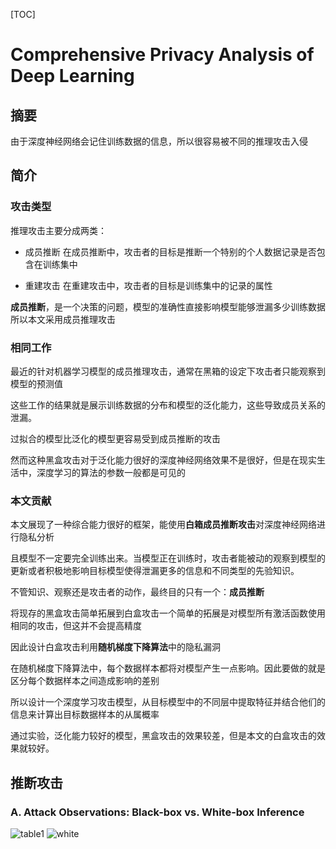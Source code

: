 
[TOC]

# Comprehensive Privacy Analysis of Deep Learning

## 摘要

由于深度神经网络会记住训练数据的信息，所以很容易被不同的推理攻击入侵

## 简介

### 攻击类型

推理攻击主要分成两类：

- 成员推断
    在成员推断中，攻击者的目标是推断一个特别的个人数据记录是否包含在训练集中

- 重建攻击
    在重建攻击中，攻击者的目标是训练集中的记录的属性

**成员推断**，是一个决策的问题，模型的准确性直接影响模型能够泄漏多少训练数据
所以本文采用成员推理攻击

### 相同工作

最近的针对机器学习模型的成员推理攻击，通常在黑箱的设定下攻击者只能观察到模型的预测值

这些工作的结果就是展示训练数据的分布和模型的泛化能力，这些导致成员关系的泄漏。

过拟合的模型比泛化的模型更容易受到成员推断的攻击

然而这种黑盒攻击对于泛化能力很好的深度神经网络效果不是很好，但是在现实生活中，深度学习的算法的参数一般都是可见的

### 本文贡献

本文展现了一种综合能力很好的框架，能使用**白箱成员推断攻击**对深度神经网络进行隐私分析

且模型不一定要完全训练出来。当模型正在训练时，攻击者能被动的观察到模型的更新或者积极地影响目标模型使得泄漏更多的信息和不同类型的先验知识。

不管知识、观察还是攻击者的动作，最终目的只有一个：**成员推断** 

将现存的黑盒攻击简单拓展到白盒攻击一个简单的拓展是对模型所有激活函数使用相同的攻击，但这并不会提高精度

因此设计白盒攻击利用**随机梯度下降算法**中的隐私漏洞

在随机梯度下降算法中，每个数据样本都将对模型产生一点影响。因此要做的就是区分每个数据样本之间造成影响的差别

所以设计一个深度学习攻击模型，从目标模型中的不同层中提取特征并结合他们的信息来计算出目标数据样本的从属概率

通过实验，泛化能力较好的模型，黑盒攻击的效果较差，但是本文的白盒攻击的效果就较好。

## 推断攻击

### A. Attack Observations: Black-box vs. White-box Inference


![table1](Comprehensive%20privacyanalysis%20of%20deep%20learning/Table1.png)
![white](Comprehensive%20privacyanalysis%20of%20deep%20learning/whitebox.png)